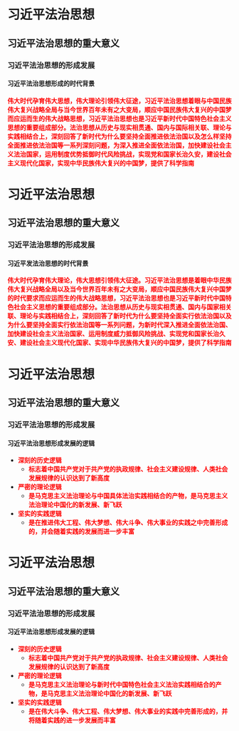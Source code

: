 # 习近平法治思想

## 习近平法治思想的重大意义

### 习近平法治思想的形成发展

#### 习近平法治思想形成的时代背景

<strong style="color: red;">伟大时代孕育伟大思想，伟大理论引领伟大征途，习近平法治思想着眼与中国民族伟大复兴战略全局与当今世界百年未有之大变局，顺应中国民族伟大复兴的中国梦而应运而生的伟大战略思想，习近平法治思想也是习近平新时代中国特色社会主义思想的重要组成部分。法治思想从历史与现实相贯通、国内与国际相关联、理论与实践相结合上，深刻回答了新时代为什么要坚持全面推进依法治国以及怎么样坚持全面推进依法治国等一系列深刻问题，为深入推进全面依法治国，加快建设社会主义法治国家，运用制度优势抵御时代风险挑战，实现党和国家长治久安，建设社会主义现代化国家，实现中华民族伟大复兴的中国梦，提供了科学指南</strong>

# 习近平法治思想

## 习近平法治思想的重大意义

### 习近平法治思想的形成发展

#### 习近平发法治思想的时代背景

<strong style="color: red;">伟大时代孕育伟大理论，伟大思想引领伟大征途。习近平法治思想是着眼中华民族伟大复兴战略全局以及当今世界百年未有之大变局，顺应中国民族伟大复兴中国梦的时代要求而应运而生的伟大战略思想，习近平法治思想也是习近平新时代中国特色社会主义思想的重要组成部分。法治思想从历史与现实相贯通、国内与国家相关联、理论与实践相结合上，深刻回答了新时代为什么要坚持全面实行依法治国以及为什么要坚持全面实行依法治国等一系列问题，为新时代深入推进全面依法治国、加快建设社会主义法治国家、运用制度威力抵御风险挑战、实现党和国家长治久安、建设社会主义现代化国家、实现中华民族伟大复兴的中国梦，提供了科学指南</strong>

# 习近平法治思想

## 习近平法治思想的重大意义

### 习近平法治思想的形成发展

#### 习近平法治思想形成发展的逻辑

- <strong style="color: red;">深刻的历史逻辑</strong>
  - <strong style="color: red;">标志着中国共产党对于共产党的执政规律、社会主义建设规律、人类社会发展规律的认识达到了新高度</strong>
- <strong style="color: red;">严密的理论逻辑</strong>
  - <strong style="color: red;">是马克思主义法治理论与中国具体法治实践相结合的产物，是马克思主义法治理论中国化的新发展、新飞跃</strong>
- <strong style="color: red;">坚实的实践逻辑</strong>
  - <strong style="color: red;">是在推进伟大工程、伟大梦想、伟大斗争、伟大事业的实践之中完善形成的，并会随着实践的发展而进一步丰富</strong>

# 习近平法治思想

## 习近平法治思想的重大意义

### 习近平法治思想的形成发展

#### 习近平法治思想形成发展的逻辑

- <strong style="color: red;">深刻的历史逻辑</strong>
  - <strong style="color: red;">标志着中国共产党对于共产党的执政规律、社会主义建设规律、人类社会发展规律的认识达到了新高度</strong>
- <strong style="color: red;">严密的理论逻辑</strong>
  - <strong style="color: red;">是马克思主义法治理论与新时代中国特色社会主义法治实践相结合的产物，是马克思主义法治理论中国化的新发展、新飞跃</strong>
- <strong style="color: red;">坚实的实践逻辑</strong>
  - <strong style="color: red;">是在伟大斗争、伟大工程、伟大梦想、伟大事业的实践中完善形成的，并将随着实践的进一步发展而丰富</strong>